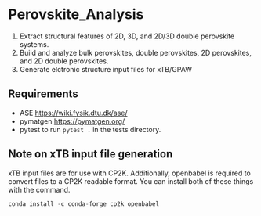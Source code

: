 # Perovskite_Analysis
1) Extract structural features of 2D, 3D, and 2D/3D double perovskite systems.
2) Build and analyze bulk perovskites, double perovskites, 2D perovskites, and 2D double perovskites.
3) Generate elctronic structure input files for xTB/GPAW

## Requirements
- ASE https://wiki.fysik.dtu.dk/ase/
- pymatgen https://pymatgen.org/
- pytest to run ```pytest .``` in the tests directory.


## Note on xTB input file generation
xTB input files are for use with CP2K. Additionally, openbabel is required to
convert files to a CP2K readable format. You can install both of these things
with the command.

```python
conda install -c conda-forge cp2k openbabel
```
